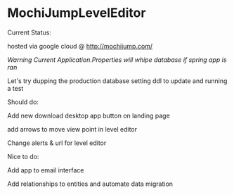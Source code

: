 # MochiJumpLevelEditor

Current Status:

hosted via google cloud @ http://mochijump.com/

*Warning Current Application.Properties will whipe database if spring app is ran*

Let's try dupping the production database setting ddl to update and running a test

Should do:

Add new download desktop app button on landing page

add arrows to move view point in level editor

Change alerts & url for level editor

Nice to do:

Add app to email interface

Add relationships to entities and automate data migration

